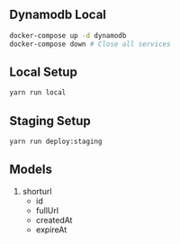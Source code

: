 ## Dynamodb Local
```bash
docker-compose up -d dynamodb
docker-compose down # Close all services
```

## Local Setup
```bash
yarn run local
```

## Staging Setup
```bash
yarn run deploy:staging
```

## Models
1. shorturl
    - id
    - fullUrl
    - createdAt
    - expireAt